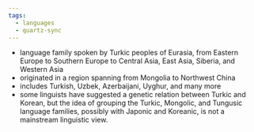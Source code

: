```yaml
---
tags:
  - languages
  - quartz-sync
---
```


- language family spoken by Turkic peoples of Eurasia, from Eastern Europe to Southern Europe to Central Asia, East Asia, Siberia, and Western Asia
- originated in a region spanning from Mongolia to Northwest China
- includes Turkish, Uzbek, Azerbaijani, Uyghur, and many more
- some linguists have suggested a genetic relation between Turkic and Korean, but the idea of grouping the Turkic, Mongolic, and Tungusic language families, possibly with Japonic and Koreanic, is not a mainstream linguistic view.